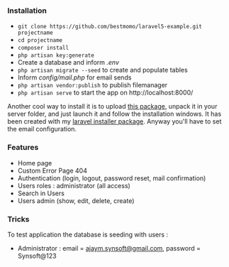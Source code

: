 
### Installation ###

* `git clone https://github.com/bestmomo/laravel5-example.git projectname`
* `cd projectname`
* `composer install`
* `php artisan key:generate`
* Create a database and inform *.env*
* `php artisan migrate --seed` to create and populate tables
* Inform *config/mail.php* for email sends
* `php artisan vendor:publish` to publish filemanager
* `php artisan serve` to start the app on http://localhost:8000/

Another cool way to install it is to upload [this package](http://laravel.sillo.org/tuto/installable.zip), unpack it in your server folder, and just launch it and follow the installation windows. It has been created with my [laravel installer package](https://github.com/bestmomo/laravel-installer). Anyway you'll have to set the email configuration.



### Features ###

* Home page
* Custom Error Page 404
* Authentication (login, logout, password reset, mail confirmation)
* Users roles : administrator (all access)
* Search in Users
* Users admin (show, edit, delete, create)

### Tricks ###

To test application the database is seeding with users :

* Administrator : email = ajaym.synsoft@gmail.com, password = Synsoft@123

